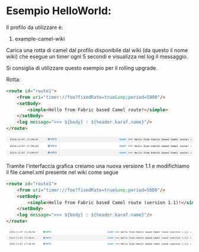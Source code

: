 Esempio HelloWorld:
===

Il profilo da utilizzare è:

1. example-camel-wiki

Carica una rotta di camel dal profilo disponibile dal wiki (da questo il nome wiki) che esegue un timer ogni 5 secondi e
visualizza nel log il messaggio.

Si consiglia di utilizzare questo esempio per il rolling upgrade.

Rotta:
``` html
<route id="route1">
    <from uri="timer://foo?fixedRate=true&amp;period=5000"/>
    <setBody>
        <simple>Hello from Fabric based Camel route!</simple>
    </setBody>
    <log message=">>> ${body} : ${header.karaf.name}"/>
</route>
```

![Log della versione 1.0](log_version_1_0.jpg)

Tramite l'interfaccia grafica creiamo una nuova versione 1.1 e modifichiamo il file camel.xml presente nel wiki come segue
``` html
<route id="route1">
    <from uri="timer://foo?fixedRate=true&amp;period=5000"/>
    <setBody>
        <simple>Hello from Fabric based Camel route (version 1.1)!</simple>
    </setBody>
    <log message=">>> ${body} : ${header.karaf.name}"/>
</route>
```

![Log della versione 1.1](log_version_1_1.jpg)
